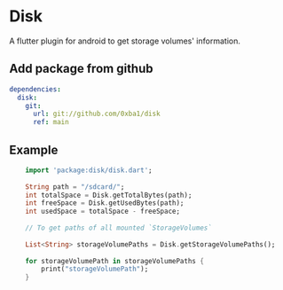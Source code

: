 # Disk 
A flutter plugin for android to get storage volumes' information.

## Add package from github
```yaml
dependencies:
  disk:
    git:
      url: git://github.com/0xba1/disk
      ref: main
```



## Example

```dart
    import 'package:disk/disk.dart';
    
    String path = "/sdcard/";
    int totalSpace = Disk.getTotalBytes(path);
    int freeSpace = Disk.getUsedBytes(path);
    int usedSpace = totalSpace - freeSpace;
    
    // To get paths of all mounted `StorageVolumes`
    
    List<String> storageVolumePaths = Disk.getStorageVolumePaths();
    
    for storageVolumePath in storageVolumePaths {
        print("storageVolumePath");
    }
    
    
```


